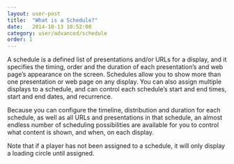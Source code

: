 ```yaml
---
layout: user-post
title:  "What is a Schedule?"
date:   2014-10-13 10:52:00
category: user/advanced/schedule
order: 1
---
```


A schedule is a defined list of presentations and/or URLs for a display, and it specifies the timing, order and the duration of each presentation’s and web page’s appearance on the screen.  Schedules allow you to show more than one presentation or web page on any display.  You can also assign multiple displays to a schedule, and can control each schedule’s start and end times, start and end dates, and recurrence.  

Because you can configure the timeline, distribution and duration for each schedule, as well as all URLs and presentations in that schedule, an almost endless number of scheduling possibilities are available for you to control what content is shown, and when, on each display.

Note that if a player has not been assigned to a schedule, it will only display a loading circle until assigned.